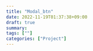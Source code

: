 ```yaml
---
title: "Modal_btn"
date: 2022-11-19T01:37:38+09:00
draft: true
summary: 
tags: [""]
categories: ["Project"]
---
```

